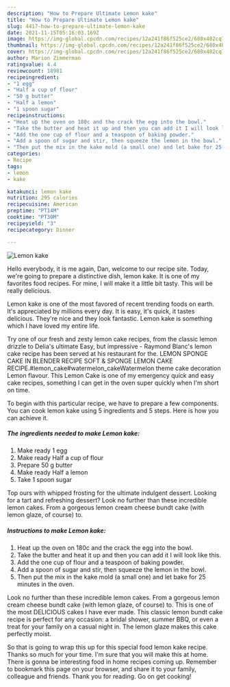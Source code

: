 ```yaml
---
description: "How to Prepare Ultimate Lemon kake"
title: "How to Prepare Ultimate Lemon kake"
slug: 4417-how-to-prepare-ultimate-lemon-kake
date: 2021-11-15T05:16:03.169Z
image: https://img-global.cpcdn.com/recipes/12a241f86f525ce2/680x482cq70/lemon-kake-recipe-main-photo.jpg
thumbnail: https://img-global.cpcdn.com/recipes/12a241f86f525ce2/680x482cq70/lemon-kake-recipe-main-photo.jpg
cover: https://img-global.cpcdn.com/recipes/12a241f86f525ce2/680x482cq70/lemon-kake-recipe-main-photo.jpg
author: Marion Zimmerman
ratingvalue: 4.4
reviewcount: 18981
recipeingredient:
- "1 egg"
- "Half a cup of flour"
- "50 g butter"
- "Half a lemon"
- "1 spoon sugar"
recipeinstructions:
- "Heat up the oven on 180c and the crack the egg into the bowl."
- "Take the butter and heat it up and then you can add it I will look like this."
- "Add the one cup of flour and a teaspoon of baking powder."
- "Add a spoon of sugar and stir, then squeeze the lemon in the bowl."
- "Then put the mix in the kake mold (a small one) and let bake for 25 minutes in the oven."
categories:
- Recipe
tags:
- lemon
- kake

katakunci: lemon kake 
nutrition: 295 calories
recipecuisine: American
preptime: "PT14M"
cooktime: "PT30M"
recipeyield: "3"
recipecategory: Dinner

---
```



![Lemon kake](https://img-global.cpcdn.com/recipes/12a241f86f525ce2/680x482cq70/lemon-kake-recipe-main-photo.jpg)

Hello everybody, it is me again, Dan, welcome to our recipe site. Today, we're going to prepare a distinctive dish, lemon kake. It is one of my favorites food recipes. For mine, I will make it a little bit tasty. This will be really delicious.

Lemon kake is one of the most favored of recent trending foods on earth. It's appreciated by millions every day. It is easy, it's quick, it tastes delicious. They're nice and they look fantastic. Lemon kake is something which I have loved my entire life.

Try one of our fresh and zesty lemon cake recipes, from the classic lemon drizzle to Delia&#39;s ultimate Easy, but impressive - Raymond Blanc&#39;s lemon cake recipe has been served at his restaurant for the. LEMON SPONGE CAKE IN BLENDER RECIPE SOFT &amp; SPONGE LEMON CAKE RECIPE.#lemon_cake#watermelon_cakeWatermelon theme cake decoration Lemon flavour. This Lemon Cake is one of my emergency quick and easy cake recipes, something I can get in the oven super quickly when I&#39;m short on time.


To begin with this particular recipe, we have to prepare a few components. You can cook lemon kake using 5 ingredients and 5 steps. Here is how you can achieve it.

<!--inarticleads1-->

##### The ingredients needed to make Lemon kake:

1. Make ready 1 egg
1. Make ready Half a cup of flour
1. Prepare 50 g butter
1. Make ready Half a lemon
1. Take 1 spoon sugar


Top ours with whipped frosting for the ultimate indulgent dessert. Looking for a tart and refreshing dessert? Look no further than these incredible lemon cakes. From a gorgeous lemon cream cheese bundt cake (with lemon glaze, of course) to. 

<!--inarticleads2-->

##### Instructions to make Lemon kake:

1. Heat up the oven on 180c and the crack the egg into the bowl.
1. Take the butter and heat it up and then you can add it I will look like this.
1. Add the one cup of flour and a teaspoon of baking powder.
1. Add a spoon of sugar and stir, then squeeze the lemon in the bowl.
1. Then put the mix in the kake mold (a small one) and let bake for 25 minutes in the oven.


Look no further than these incredible lemon cakes. From a gorgeous lemon cream cheese bundt cake (with lemon glaze, of course) to. This is one of the most DELICIOUS cakes I have ever made. This classic lemon bundt cake recipe is perfect for any occasion: a bridal shower, summer BBQ, or even a treat for your family on a casual night in. The lemon glaze makes this cake perfectly moist. 

So that is going to wrap this up for this special food lemon kake recipe. Thanks so much for your time. I'm sure that you will make this at home. There is gonna be interesting food in home recipes coming up. Remember to bookmark this page on your browser, and share it to your family, colleague and friends. Thank you for reading. Go on get cooking!
